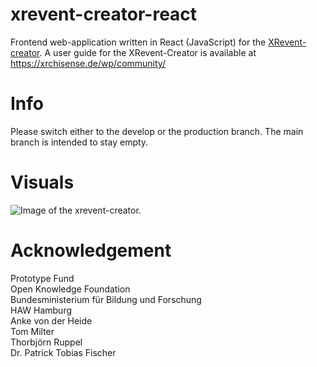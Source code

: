 # xrevent-creator-react
Frontend web-application written in React (JavaScript) for the [XRevent-creator](http://xrevent-creator.de).
A user guide for the XRevent-Creator is available at https://xrchisense.de/wp/community/

# Info
Please switch either to the develop or the production branch. The main branch is intended to stay empty.

# Visuals
![Image of the xrevent-creator.](https://github.com/xrchisense/xrevent-broadcaster-unity/blob/main/Documentation/Images/XReventCreatorScreen.jpg)

# Acknowledgement
Prototype Fund<br/>
Open Knowledge Foundation<br/>
Bundesministerium für Bildung und Forschung<br/>
HAW Hamburg<br/>
Anke von der Heide<br/>
Tom Milter<br/>
Thorbjörn Ruppel<br/>
Dr. Patrick Tobias Fischer<br/>
